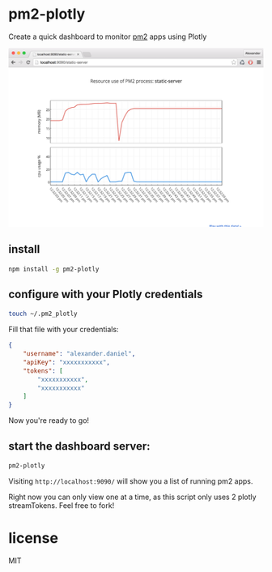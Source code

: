 # pm2-plotly
Create a quick dashboard to monitor [pm2](https://www.npmjs.com/package/pm2) apps using Plotly

![](screen.png)

## install
```bash
npm install -g pm2-plotly
```

## configure with your Plotly credentials
```bash
touch ~/.pm2_plotly
```

Fill that file with your credentials:
```json
{
    "username": "alexander.daniel",
    "apiKey": "xxxxxxxxxxx",
    "tokens": [
        "xxxxxxxxxxx",
        "xxxxxxxxxxx"
    ]
}
```

Now you're ready to go!

## start the dashboard server:
```bash
pm2-plotly
```

Visiting `http://localhost:9090/` will show you a list of running pm2 apps.

Right now you can only view one at a time, as this script only uses 2 plotly streamTokens. Feel free to fork!

# license
MIT
